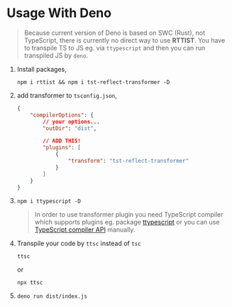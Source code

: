 <script>
setPagination(
    "/en/getting-started/installation",
    "/en/getting-started/setup"
);
</script>

# Usage With Deno

> Because current version of Deno is based on SWC (Rust), not TypeScript, there is currently no direct way to use **RTTIST**. You have to transpile TS to JS eg. via `ttypescript` and then you can run transpiled JS by `deno`.

1. Install packages,
    ```
    npm i rttist && npm i tst-reflect-transformer -D
    ```
2. add transformer to `tsconfig.json`,
    ```json
    {
        "compilerOptions": {
            // your options...
            "outDir": "dist",
    
            // ADD THIS!
            "plugins": [
                {
                    "transform": "tst-reflect-transformer"
                }
            ]
        }
    }
    ```
3. `npm i ttypescript -D`
    > In order to use transformer plugin you need TypeScript compiler which supports plugins eg. package [ttypescript](https://www.npmjs.com/package/ttypescript) or you can use [TypeScript compiler API](https://github.com/Microsoft/TypeScript/wiki/Using-the-Compiler-API) manually.
4. Transpile your code by `ttsc` instead of `tsc`
    ```
    ttsc
    ```
    or
    ```
    npx ttsc
    ```
5. `deno run dist/index.js`